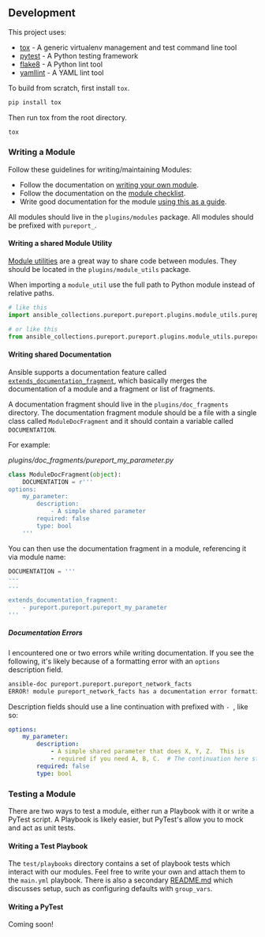 ## Development
This project uses:
- [tox](https://tox.readthedocs.io/en/latest/) - A generic virtualenv management and test command line tool
- [pytest](https://docs.pytest.org/en/latest/) - A Python testing framework
- [flake8](http://flake8.pycqa.org/en/latest/) - A Python lint tool
- [yamllint](https://yamllint.readthedocs.io/en/stable/) - A YAML lint tool

To build from scratch, first install `tox`.

```bash
pip install tox
```

Then run tox from the root directory.

```bash
tox
```

### Writing a Module
Follow these guidelines for writing/maintaining Modules:
- Follow the documentation on [writing your own module](https://docs.ansible.com/ansible/2.8/dev_guide/developing_locally.html).
- Follow the documentation on the [module checklist](https://docs.ansible.com/ansible/2.8/dev_guide/developing_modules_checklist.html).
- Write good documentation for the module [using this as a guide](https://docs.ansible.com/ansible/2.8/dev_guide/developing_modules_documenting.html).

All modules should live in the `plugins/modules` package.  All modules should be prefixed with `pureport_`.

#### Writing a shared Module Utility
[Module utilities](https://docs.ansible.com/ansible/2.8/dev_guide/developing_module_utilities.html) are a great way to share 
code between modules.  They should be located in the `plugins/module_utils` package.

When importing a `module_util` use the full path to Python module instead of relative paths.

```python
# like this
import ansible_collections.pureport.pureport.plugins.module_utils.pureport

# or like this
from ansible_collections.pureport.pureport.plugins.module_utils.pureport import get_client
```

#### Writing shared Documentation
Ansible supports a documentation feature called 
[`extends_documentation_fragment`](https://docs.ansible.com/ansible/2.8/dev_guide/developing_modules_documenting.html#documentation-fragments), 
which basically merges the documentation of a module and a fragment or list of fragments.

A documentation fragment should live in the `plugins/doc_fragments` directory.  The documentation fragment module should be a file 
with a single class called `ModuleDocFragment` and it should contain a variable called `DOCUMENTATION`.

For example:

*plugins/doc_fragments/pureport_my_parameter.py*
```python
class ModuleDocFragment(object):
    DOCUMENTATION = r'''
options:
    my_parameter:
        description:
            - A simple shared parameter
        required: false
        type: bool
    '''
```

You can then use the documentation fragment in a module, referencing it via module name:
```python
DOCUMENTATION = '''
---
...

extends_documentation_fragment:
    - pureport.pureport.pureport_my_parameter
'''
```

##### Documentation Errors
I encountered one or two errors while writing documentation.  If you see the following, it's likely because of a formatting error
with an `options` description field.
```bash
ansible-doc pureport.pureport.pureport_network_facts
ERROR! module pureport_network_facts has a documentation error formatting or is missing documentation.
```

Description fields should use a line continuation with prefixed with `- `, like so:
```yaml
options:
    my_parameter:
        description:
            - A simple shared parameter that does X, Y, Z.  This is
            - required if you need A, B, C.  # The continuation here starts with `- `
        required: false
        type: bool
```


### Testing a Module
There are two ways to test a module, either run a Playbook with it or write a PyTest script.  A Playbook is likely easier, but
PyTest's allow you to mock and act as unit tests.

#### Writing a Test Playbook
The `test/playbooks` directory contains a set of playbook tests which interact with our modules.  Feel free to write your own
and attach them to the `main.yml` playbook.  There is also a secondary [README.md](test/playbooks/README.md) which discusses
setup, such as configuring defaults with `group_vars`.

#### Writing a PyTest
Coming soon!

